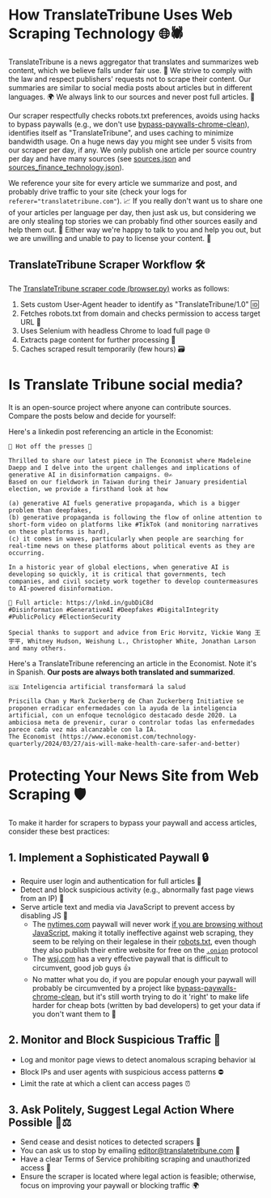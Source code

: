 # How TranslateTribune Uses Web Scraping Technology 🌐🕷️

TranslateTribune is a news aggregator that translates and summarizes web content, which we believe falls under fair use. 🙏 We strive to comply with the law and respect publishers' requests not to scrape their content. Our summaries are similar to social media posts about articles but in different languages. 🌍 We always link to our sources and never post full articles. 🔗

Our scraper respectfully checks robots.txt preferences, avoids using hacks to bypass paywalls (e.g., we don't use [bypass-paywalls-chrome-clean](https://gitlab.com/magnolia1234/bypass-paywalls-chrome-clean)), identifies itself as "TranslateTribune", and uses caching to minimize bandwidth usage. On a huge news day you might see under 5 visits from our scraper per day, if any. We only publish one article per source country per day and have many sources (see [sources.json](./config/sources.json) and [sources_finance_technology.json](./config/sources_finance_technology.json)).

We reference your site for every article we summarize and post, and probably drive traffic to your site (check your logs for ```referer="translatetribune.com"```). 📈 If you really don't want us to share one of your articles per language per day, then just ask us, but considering we are only stealing top stories we can probably find other sources easily and help them out. 🤝 Either way we're happy to talk to you and help you out, but we are unwilling and unable to pay to license your content. 💸

## TranslateTribune Scraper Workflow 🛠️

The [TranslateTribune scraper code (browser.py)](./utils/browser.py) works as follows:

1. Sets custom User-Agent header to identify as "TranslateTribune/1.0" 🆔
2. Fetches robots.txt from domain and checks permission to access target URL 🤖
3. Uses Selenium with headless Chrome to load full page 🌐
4. Extracts page content for further processing 📜
5. Caches scraped result temporarily (few hours) 🗃️

# Is Translate Tribune social media?

It is an open-source project where anyone can contribute sources. Compare the posts below and decide for yourself:

Here's a linkedin post referencing an article in the Economist:

```
🚨 Hot off the presses 🚨

Thrilled to share our latest piece in The Economist where Madeleine Daepp and I delve into the urgent challenges and implications of generative AI in disinformation campaigns. 🌐✍️
Based on our fieldwork in Taiwan during their January presidential election, we provide a firsthand look at how

(a) generative AI fuels generative propaganda, which is a bigger problem than deepfakes,
(b) generative propaganda is following the flow of online attention to short-form video on platforms like #TikTok (and monitoring narratives on these platforms is hard),
(c) it comes in waves, particularly when people are searching for real-time news on these platforms about political events as they are occurring.

In a historic year of global elections, when generative AI is developing so quickly, it is critical that governments, tech companies, and civil society work together to develop countermeasures to AI-powered disinformation.

🔗 Full article: https://lnkd.in/gubDiC8d
#Disinformation #GenerativeAI #Deepfakes #DigitalIntegrity #PublicPolicy #ElectionSecurity

Special thanks to support and advice from Eric Horvitz, Vickie Wang 王宇平, Whitney Hudson, Weishung L., Christopher White, Jonathan Larson and many others.
```

Here's a TranslateTribune referencing an article in the Economist. Note it's in Spanish. **Our posts are always both translated and summarized**.

```
🇬🇧 Inteligencia artificial transformará la salud

Priscilla Chan y Mark Zuckerberg de Chan Zuckerberg Initiative se proponen erradicar enfermedades con la ayuda de la inteligencia artificial, con un enfoque tecnológico destacado desde 2020. La ambiciosa meta de prevenir, curar o controlar todas las enfermedades parece cada vez más alcanzable con la IA.
The Economist (https://www.economist.com/technology-quarterly/2024/03/27/ais-will-make-health-care-safer-and-better)
```

# Protecting Your News Site from Web Scraping 🛡️

To make it harder for scrapers to bypass your paywall and access articles, consider these best practices:

## 1. Implement a Sophisticated Paywall 🔒
- Require user login and authentication for full articles 🔑
- Detect and block suspicious activity (e.g., abnormally fast page views from an IP) 🚨
- Serve article text and media via JavaScript to prevent access by disabling JS 🚫
    - The [nytimes.com](https://www.nytimes.com) paywall will never work [if you are browsing without JavaScript](https://medium.com/@askadork/one-neat-trick-to-bypass-nytimes-paywall-turn-off-javascript-b0bfeed7726e), making it totally ineffective against web scraping, they seem to be relying on their legalese in their [robots.txt](https://www.nytimes.com/robots.txt), even though they also publish their entire website for free on the [```.onion```](https://open.nytimes.com/https-open-nytimes-com-the-new-york-times-as-a-tor-onion-service-e0d0b67b7482) protocol
    - The [wsj.com](https://www.wsj.com) has a very effective paywall that is difficult to circumvent, good job guys 👍
    - No matter what you do, if you are popular enough your paywall will probably be circumvented by a project like [bypass-paywalls-chrome-clean](https://gitlab.com/magnolia1234/bypass-paywalls-chrome-clean), but it's still worth trying to do it 'right' to make life harder for cheap bots (written by bad developers) to get your data if you don't want them to 💪

## 2. Monitor and Block Suspicious Traffic 🚫
- Log and monitor page views to detect anomalous scraping behavior 📊
- Block IPs and user agents with suspicious access patterns ⛔
- Limit the rate at which a client can access pages ⏰

## 3. Ask Politely, Suggest Legal Action Where Possible 🙏⚖️
- Send cease and desist notices to detected scrapers 📨
- You can ask us to stop by emailing [editor@translatetribune.com](mailto:editor@translatetribune.com) 📧
- Have a clear Terms of Service prohibiting scraping and unauthorized access 📜
- Ensure the scraper is located where legal action is feasible; otherwise, focus on improving your paywall or blocking traffic 🌍
